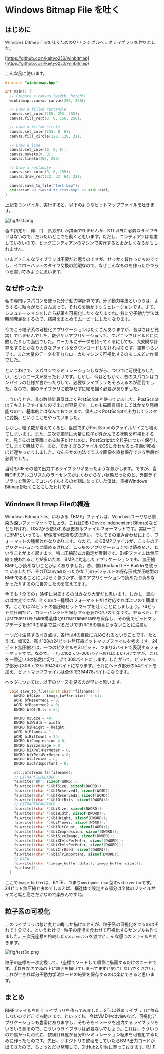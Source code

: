 # Windows Bitmap File を吐く

## はじめに

Windows Bitmap Fileを吐くためのC++ シングルヘッダライブラリを作りました。

[https://github.com/kaityo256/winbitmap](https://github.com/kaityo256/winbitmap)

こんな風に使います。

```cpp
#include "winbitmap.hpp"

int main() {
  // Prepare a canvas (width, height)
  winbitmap::canvas canvas(256, 256);

  // Draw a filled rectangle
  canvas.set_color(255, 255, 255);
  canvas.fill_rect(0, 0, 256, 256);

  // Draw a filled circle
  canvas.set_color(255, 0, 0);
  canvas.fill_circle(128, 128, 32);

  // Draw a line
  canvas.set_color(0, 0, 0);
  canvas.moveto(0, 0);
  canvas.lineto(256, 256);

  // Draw a rectangle
  canvas.set_color(0, 0, 255);
  canvas.draw_rect(32, 32, 64, 32);

  canvas.save_to_file("test.bmp");
  std::cout << "Saved to test.bmp" << std::endl;
}
```

上記をコンパイル、実行すると、以下のようなビットマップファイルを吐きます。

![fig/test.png](fig/test.png)

色の指定と、線、円、長方形しか描画できませんが、STL以外に必要なライブラリはないので、だいたいどこでも動くと思います。ただし、エンディアンは考慮していないので、ビッグエンディアンのマシンで実行するとおかしくなるかもしれません。

いまどきこんなライブラリは不要だと思うのですが、せっかく昔作ったものですし、イエローハットのタイヤ交換の間暇なので、なぜこんなものを作ったかつらつら書いてみようと思います。

## なぜ作ったか

私の専門はスパコンを使った分子動力学計算です。分子動力学法というのは、ようするに粒々がたくさんあって、それらを動かすシミュレーションです。さて、シミュレーションをしたら結果を可視化したくなりますね。特に分子動力学法は時間発展をするので、結果をまとめてムービーにしたくなります。

今でこそ粒子系の可視化アプリケーションはたくさんありますが、昔はさほど充実していませんでした。数少ないアプリケーションも、スパコンではビルドに失敗したりして面倒でした。ローカルにデータを持ってくるにしても、大規模な計算をするとかなり大きなファイルをダウンロードしなければならず、結構つらいです。また大量のデータを非力なローカルマシンで可視化するのもしんどい作業でした。

というわけで、スパコンでシミュレーションしながら、ついでに可視化もしたい、というニーズがあったわけです。しかし、今はともかく、昔のスパコンはコンパイラの仕様が古かったりして、必要なライブラリをそろえるのが面倒でした。なので、他のライブラリに依存せずに絵を描く必要がありました。

こういうとき、昔の数値計算屋はよくPostScript を使っていました。PostScriptはテキストファイルなので出力が容易です。しかも描画言語としてはかなり高機能なので、基本的にはなんでもできます。僕もよくPostScriptで出力してラスタに変換、ということをやっていました。

しかし、粒子数が増えてくると、当然ですがPostScriptのファイルサイズも増えてしまいます。また、三次元空間に大量に粒子が浮かんでる状態を可視化すると、見えるのは表面にある粒子だけなのに、PostScriptは全粒子について保存してしまって無駄です。また、でかすぎるファイルをGSに食わせると描画が死ぬほど遅かったりしました。なんらかの方法でラスタ画像を直接保存できる手段が必要でした。

当時もGIFその他で出力するライブラリがあったような気がします。ですが、当時GIFのアルゴリズムのライセンスがよくわからない状態だったのと、外部ライブラリを苦労してコンパイルするのが嫌になっていた僕は、直接Windows Bitmapを吐くことにしたわけです。

## Windows Bitmap Fileの構造

Windows Bitmap File、いわゆる「BMP」ファイルは、Windowsユーザなら馴染み深いフォーマットでしょう。これはDIB (Device Independent Bitmap)などとも呼ばれ、OS/2から使われる歴史あるファイルフォーマットです。実は一口にBMPといっても、解像度や圧縮形式の違い、そしてその組み合わせにより、フォーマットの種類はかなりあります。なので、あるBMPファイルが、こっちのアプリケーションでは読めるけれど、こっちのアプリケーションでは読めない、ということがよく起きます。特に圧縮形式の指定が面倒です。BMPファイルは無圧縮で使われることが多いため、BMPに対応したアプリケーションでも、無圧縮BMPしか読めないことがよくありました。昔、僕はBorland C++ Builderを使っていましたが、そのTCanvas(だったかな？)のデフォルトの保存形式が圧縮型のBMPであることにしばらく気づかず、他のアプリケーションで読めたり読めなかったりするのに苦労したのを覚えてます。

今でも「全ての」BMPに対応するのはかなり大変だと思います。しかし、読むのは大変ですが、吐くのは一種類のフォーマットだけ対応すればよいので簡単です。ここでは24ビットの無圧縮ビットマップを吐くことにしましょう。24ビット無圧縮だと、カラーパレットを保存する必要がないので楽です。やるべきことは`BITMAPFILEHEADER`構造体と`BITMAPINFOHEADER`を保存し、その後でビットマップデータをBGRの順番で並べるだけです(RGBの順番じゃないことに注意)。

一つだけ注意するべき点は、各行は4の倍数に丸められるということです。たとえば、幅102、高さ128の24ビット無圧縮ビットマップファイルを考えます。24ビット無圧縮とは、一つのピクセルを24ビット、つまり3バイトで表現するフォーマットです。なので、一行は102 x 3=306バイトあればよいわけですが、これを一番近い4の倍数に切り上げて308バイトにします。したがって、ビットマップ部分は308 x 128=39424バイトになります。それにヘッダ部分の54バイトを加え、ビットマップファイルは全体で394478バイトになります。

ヘッダについては、以下のソースを見るのが早いと思います。

```cpp
  void save_to_file(const char *filename) {
    DWORD bfSize = image_buffer.size() + 54;
    WORD bfReserved1 = 0;
    WORD bfReserved2 = 0;
    DWORD bfOffBits = 54;

    DWORD biSize = 40;
    DWORD biWidth = width;
    DWORD biHeight = height;
    WORD biPlanes = 1;
    WORD biBitCount = 24;
    DWORD biCompression = 0;
    DWORD biSizeImage = 0;
    DWORD biXPelsPerMeter = 0;
    DWORD biYPelsPerMeter = 0;
    DWORD biClrUsed = 0;
    DWORD biClrImportant = 0;

    std::ofstream fs(filename);
    // BITMAPFILEHEADER
    fs.write("BM", sizeof(WORD));
    fs.write((char *)&bfSize, sizeof(DWORD));
    fs.write((char *)&bfReserved1, sizeof(WORD));
    fs.write((char *)&bfReserved2, sizeof(WORD));
    fs.write((char *)&bfOffBits, sizeof(DWORD));
    // BITMAPINFOHEADER
    fs.write((char *)&biSize, sizeof(DWORD));
    fs.write((char *)&biWidth, sizeof(DWORD));
    fs.write((char *)&biHeight, sizeof(DWORD));
    fs.write((char *)&biPlanes, sizeof(WORD));
    fs.write((char *)&biBitCount, sizeof(WORD));
    fs.write((char *)&biCompression, sizeof(DWORD));
    fs.write((char *)&biSizeImage, sizeof(DWORD));
    fs.write((char *)&biXPelsPerMeter, sizeof(DWORD));
    fs.write((char *)&biYPelsPerMeter, sizeof(DWORD));
    fs.write((char *)&biClrUsed, sizeof(DWORD));
    fs.write((char *)&biClrImportant, sizeof(DWORD));
    // DATA
    fs.write((char *)image_buffer.data(), image_buffer.size());
    fs.close();
  }
```

ここで`image_buffer`は、BYTE、つまり`unsigned char`型の`std::vector`です。24ビット無圧縮と決めてしまえば、構造体で設定する部分は全体のファイルサイズと幅と高さだけなので楽ちんですね。

## 粒子系の可視化

このライブラリは線と丸と四角しか描けませんが、粒子系の可視化をするのはそれで十分です。というわけで、粒子の座標を食わせて可視化するサンプルも作りました。三次元座標を格納した`std::vector`を渡すとこんな感じのファイルを吐きます。

![fig/test3d.png](fig/test3d.png)

粒子の座標を一次変換して、z座標でソートして順番に描画するだけのコードです。手抜きなので枠の上に粒子を描いてしまってますが気にしないでください。これができれば分子動力学法コードの結果を保存するのは楽にできると思います。

## まとめ

BMPファイルを吐くライブラリを作ってみました。STL以外のライブラリに依存しないのでどこでも動きます。といっても、今はVMDやcdviewなど、可視化アプリケーションも豊富にありますし、そもそもイメージを出力するライブラリもいろいろあるので、こういうライブラリは必要ないでしょう。これは、そういうのが無かった時代に、数値計算屋が自分のシミュレーション結果を可視化するために作ったものです。先日、リポジトリの整理をしていたらBMP出力コードが出てきたので、ちょっとだけ整理して、GitHubとQiitaに葬っておきます。R.I.P.